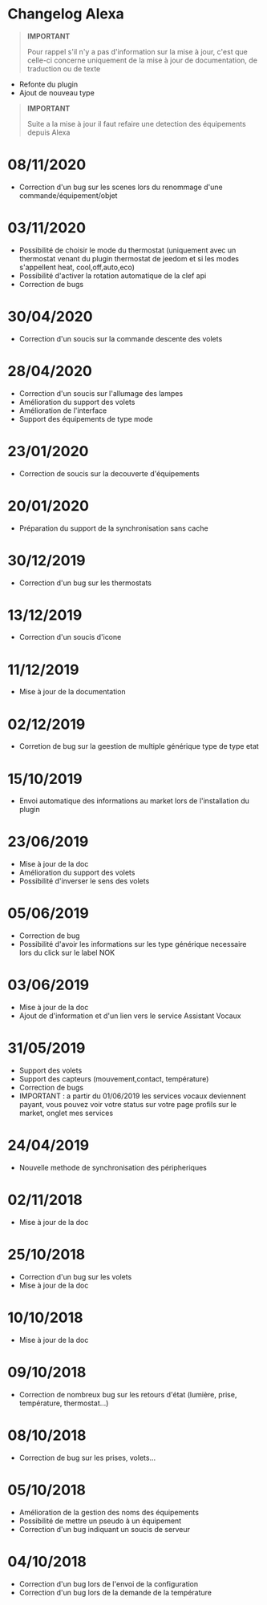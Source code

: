 # Changelog Alexa

>**IMPORTANT**
>
>Pour rappel s'il n'y a pas d'information sur la mise à jour, c'est que celle-ci concerne uniquement de la mise à jour de documentation, de traduction ou de texte

- Refonte du plugin
- Ajout de nouveau type

>**IMPORTANT**
>
>Suite a la mise à jour il faut refaire une detection des équipements depuis Alexa


# 08/11/2020

- Correction d'un bug sur les scenes lors du renommage d'une commande/équipement/objet

# 03/11/2020

- Possibilité de choisir le mode du thermostat (uniquement avec un thermostat venant du plugin thermostat de jeedom et si les modes s'appellent heat, cool,off,auto,eco)
- Possibilité d'activer la rotation automatique de la clef api
- Correction de bugs

# 30/04/2020

- Correction d'un soucis sur la commande descente des volets

# 28/04/2020

- Correction d'un soucis sur l'allumage des lampes
- Amélioration du support des volets
- Amélioration de l'interface
- Support des équipements de type mode

# 23/01/2020

- Correction de soucis sur la decouverte d'équipements

# 20/01/2020

- Préparation du support de la synchronisation sans cache

# 30/12/2019

- Correction d'un bug sur les thermostats

# 13/12/2019

- Correction d'un soucis d'icone

# 11/12/2019

- Mise à jour de la documentation

# 02/12/2019

- Corretion de bug sur la geestion de multiple générique type de type etat

# 15/10/2019

- Envoi automatique des informations au market lors de l'installation du plugin

# 23/06/2019

- Mise à jour de la doc
- Amélioration du support des volets
- Possibilité d'inverser le sens des volets

# 05/06/2019

- Correction de bug
- Possibilité d'avoir les informations sur les type générique necessaire lors du click sur le label NOK

# 03/06/2019

- Mise à jour de la doc
- Ajout de d'information et d'un lien vers le service Assistant Vocaux

# 31/05/2019

- Support des volets
- Support des capteurs (mouvement,contact, température)
- Correction de bugs
- IMPORTANT : a partir du 01/06/2019 les services vocaux deviennent payant, vous pouvez voir votre status sur votre page profils sur le market, onglet mes services

# 24/04/2019

- Nouvelle methode de synchronisation des péripheriques

# 02/11/2018

- Mise à jour de la doc

# 25/10/2018

- Correction d'un bug sur les volets
- Mise à jour de la doc

# 10/10/2018

- Mise à jour de la doc

# 09/10/2018

- Correction de nombreux bug sur les retours d'état (lumière, prise, température, thermostat...)

# 08/10/2018

- Correction de bug sur les prises, volets...

# 05/10/2018

- Amélioration de la gestion des noms des équipements
- Possibilité de mettre un pseudo à un équipement
- Correction d'un bug indiquant un soucis de serveur

# 04/10/2018

- Correction d'un bug lors de l'envoi de la configuration
- Correction d'un bug lors de la demande de la température
